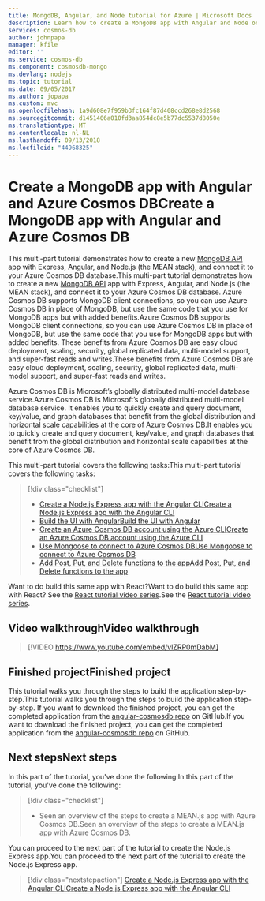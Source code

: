 ```yaml
---
title: MongoDB, Angular, and Node tutorial for Azure | Microsoft Docs
description: Learn how to create a MongoDB app with Angular and Node on Azure Cosmos DB using the exact same APIs you use for MongoDB with this video based tutorial series.
services: cosmos-db
author: johnpapa
manager: kfile
editor: ''
ms.service: cosmos-db
ms.component: cosmosdb-mongo
ms.devlang: nodejs
ms.topic: tutorial
ms.date: 09/05/2017
ms.author: jopapa
ms.custom: mvc
ms.openlocfilehash: 1a9d608e7f959b3fc164f87d408ccd268e8d2568
ms.sourcegitcommit: d1451406a010fd3aa854dc8e5b77dc5537d8050e
ms.translationtype: MT
ms.contentlocale: nl-NL
ms.lasthandoff: 09/13/2018
ms.locfileid: "44968325"
---
```

# <a name="create-a-mongodb-app-with-angular-and-azure-cosmos-db"></a><span data-ttu-id="d2dc3-103">Create a MongoDB app with Angular and Azure Cosmos DB</span><span class="sxs-lookup"><span data-stu-id="d2dc3-103">Create a MongoDB app with Angular and Azure Cosmos DB</span></span> 

<span data-ttu-id="d2dc3-104">This multi-part tutorial demonstrates how to create a new [MongoDB API](mongodb-introduction.md) app with Express, Angular, and Node.js (the MEAN stack), and connect it to your Azure Cosmos DB database.</span><span class="sxs-lookup"><span data-stu-id="d2dc3-104">This multi-part tutorial demonstrates how to create a new [MongoDB API](mongodb-introduction.md) app with Express, Angular, and Node.js (the MEAN stack), and connect it to your Azure Cosmos DB database.</span></span> <span data-ttu-id="d2dc3-105">Azure Cosmos DB supports MongoDB client connections, so you can use Azure Cosmos DB in place of MongoDB, but use the same code that you use for MongoDB apps but with added benefits.</span><span class="sxs-lookup"><span data-stu-id="d2dc3-105">Azure Cosmos DB supports MongoDB client connections, so you can use Azure Cosmos DB in place of MongoDB, but use the same code that you use for MongoDB apps but with added benefits.</span></span> <span data-ttu-id="d2dc3-106">These benefits from Azure Cosmos DB are easy cloud deployment, scaling, security, global replicated data, multi-model support, and super-fast reads and writes.</span><span class="sxs-lookup"><span data-stu-id="d2dc3-106">These benefits from Azure Cosmos DB are easy cloud deployment, scaling, security, global replicated data, multi-model support, and super-fast reads and writes.</span></span> 

<span data-ttu-id="d2dc3-107">Azure Cosmos DB is Microsoft’s globally distributed multi-model database service.</span><span class="sxs-lookup"><span data-stu-id="d2dc3-107">Azure Cosmos DB is Microsoft’s globally distributed multi-model database service.</span></span> <span data-ttu-id="d2dc3-108">It enables you to quickly create and query document, key/value, and graph databases that benefit from the global distribution and horizontal scale capabilities at the core of Azure Cosmos DB.</span><span class="sxs-lookup"><span data-stu-id="d2dc3-108">It enables you to quickly create and query document, key/value, and graph databases that benefit from the global distribution and horizontal scale capabilities at the core of Azure Cosmos DB.</span></span> 

<span data-ttu-id="d2dc3-109">This multi-part tutorial covers the following tasks:</span><span class="sxs-lookup"><span data-stu-id="d2dc3-109">This multi-part tutorial covers the following tasks:</span></span>

> [!div class="checklist"]
> * [<span data-ttu-id="d2dc3-110">Create a Node.js Express app with the Angular CLI</span><span class="sxs-lookup"><span data-stu-id="d2dc3-110">Create a Node.js Express app with the Angular CLI</span></span>](tutorial-develop-mongodb-nodejs-part2.md)
> * [<span data-ttu-id="d2dc3-111">Build the UI with Angular</span><span class="sxs-lookup"><span data-stu-id="d2dc3-111">Build the UI with Angular</span></span>](tutorial-develop-mongodb-nodejs-part3.md)
> * [<span data-ttu-id="d2dc3-112">Create an Azure Cosmos DB account using the Azure CLI</span><span class="sxs-lookup"><span data-stu-id="d2dc3-112">Create an Azure Cosmos DB account using the Azure CLI</span></span>](tutorial-develop-mongodb-nodejs-part4.md) 
> * [<span data-ttu-id="d2dc3-113">Use Mongoose to connect to Azure Cosmos DB</span><span class="sxs-lookup"><span data-stu-id="d2dc3-113">Use Mongoose to connect to Azure Cosmos DB</span></span>](tutorial-develop-mongodb-nodejs-part5.md)
> * [<span data-ttu-id="d2dc3-114">Add Post, Put, and Delete functions to the app</span><span class="sxs-lookup"><span data-stu-id="d2dc3-114">Add Post, Put, and Delete functions to the app</span></span>](tutorial-develop-mongodb-nodejs-part6.md)

<span data-ttu-id="d2dc3-115">Want to do build this same app with React?</span><span class="sxs-lookup"><span data-stu-id="d2dc3-115">Want to do build this same app with React?</span></span> <span data-ttu-id="d2dc3-116">See the [React tutorial video series](tutorial-develop-mongodb-react.md).</span><span class="sxs-lookup"><span data-stu-id="d2dc3-116">See the [React tutorial video series](tutorial-develop-mongodb-react.md).</span></span>

## <a name="video-walkthrough"></a><span data-ttu-id="d2dc3-117">Video walkthrough</span><span class="sxs-lookup"><span data-stu-id="d2dc3-117">Video walkthrough</span></span>

> [!VIDEO https://www.youtube.com/embed/vlZRP0mDabM]

## <a name="finished-project"></a><span data-ttu-id="d2dc3-118">Finished project</span><span class="sxs-lookup"><span data-stu-id="d2dc3-118">Finished project</span></span> 

<span data-ttu-id="d2dc3-119">This tutorial walks you through the steps to build the application step-by-step.</span><span class="sxs-lookup"><span data-stu-id="d2dc3-119">This tutorial walks you through the steps to build the application step-by-step.</span></span> <span data-ttu-id="d2dc3-120">If you want to download the finished project, you can get the completed application from the [angular-cosmosdb repo](https://github.com/Azure-Samples/angular-cosmosdb) on GitHub.</span><span class="sxs-lookup"><span data-stu-id="d2dc3-120">If you want to download the finished project, you can get the completed application from the [angular-cosmosdb repo](https://github.com/Azure-Samples/angular-cosmosdb) on GitHub.</span></span>

## <a name="next-steps"></a><span data-ttu-id="d2dc3-121">Next steps</span><span class="sxs-lookup"><span data-stu-id="d2dc3-121">Next steps</span></span>

<span data-ttu-id="d2dc3-122">In this part of the tutorial, you've done the following:</span><span class="sxs-lookup"><span data-stu-id="d2dc3-122">In this part of the tutorial, you've done the following:</span></span>

> [!div class="checklist"]
> * <span data-ttu-id="d2dc3-123">Seen an overview of the steps to create a MEAN.js app with Azure Cosmos DB.</span><span class="sxs-lookup"><span data-stu-id="d2dc3-123">Seen an overview of the steps to create a MEAN.js app with Azure Cosmos DB.</span></span> 

<span data-ttu-id="d2dc3-124">You can proceed to the next part of the tutorial to create the Node.js Express app.</span><span class="sxs-lookup"><span data-stu-id="d2dc3-124">You can proceed to the next part of the tutorial to create the Node.js Express app.</span></span>

> [!div class="nextstepaction"]
> [<span data-ttu-id="d2dc3-125">Create a Node.js Express app with the Angular CLI</span><span class="sxs-lookup"><span data-stu-id="d2dc3-125">Create a Node.js Express app with the Angular CLI</span></span>](tutorial-develop-mongodb-nodejs-part2.md)
